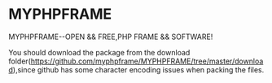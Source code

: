 MYPHPFRAME
==========

MYPHPFRAME--OPEN &amp;&amp; FREE,PHP FRAME &amp;&amp; SOFTWARE!

You should download the package from the download folder(https://github.com/myphpframe/MYPHPFRAME/tree/master/download),since github has some character encoding issues when packing the files.